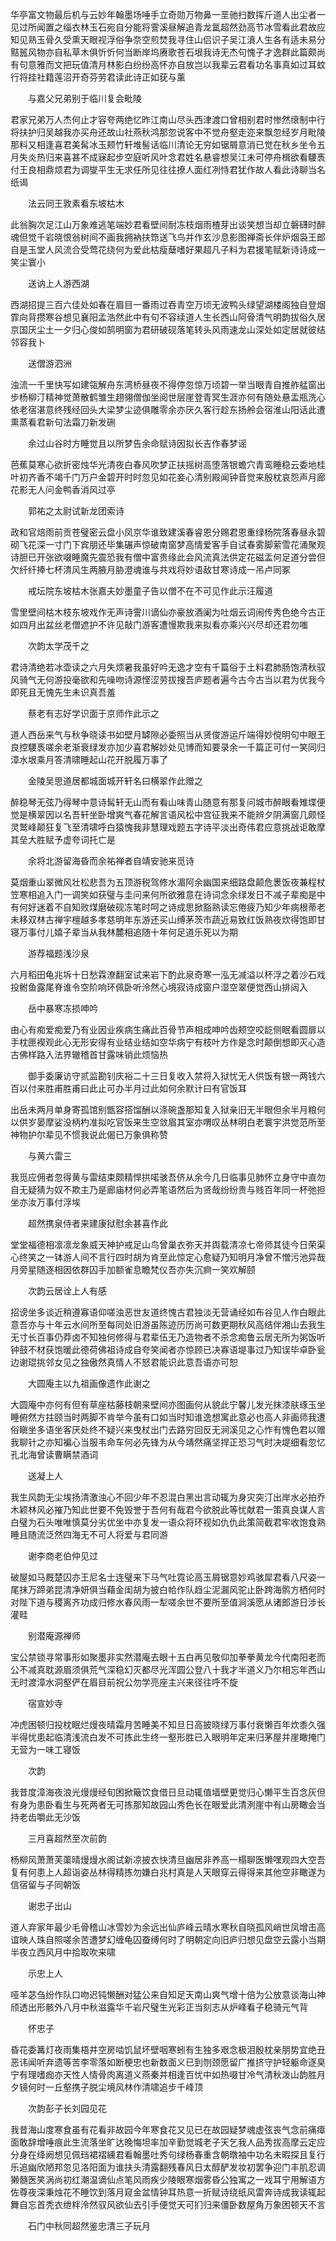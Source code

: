 <!-- { "loadSidebar": true } -->
华亭富文物最后机与云妙年翰墨场唾手立奇勋万物鼻一垩驰扫数挥斤道人出尘者一见过所闻置之缁衣林玉石宛自分能将霅溪昼解追青龙氲超然劲高节冰雪看此君故应知见熟玉骨久受熏天眼视浮俗争奈空煎焚我寻住山侣识子吴江濆人生各有适未易分黠嚚风物亦自私草木俱忻忻何当断岸坞赓歌苍石垠我诗无杰句愧子才逸群此篇颇尚有句意雅而文把玩值清月林影白纷纷高怀亦自放岂以我辈云君看功名事真如过耳蚊行将挂社籍莲沼开奇芬劳君读此诗正如莸与薰

　　与嘉父兄弟别于临川复会毗陵

君家兄弟万人杰何止才容夸两绝忆昨江南山尽头西津渡口曾相别君时惨然缞制中行将扶护归吴越我亦买舟还故山社燕秋鸿那忽说客中不觉舟壑走迩来飘忽经岁月毗陵那料又相逢喜君美髯冰玉颊竹轩堆髻话临川清论无穷如锯屑意消已觉在秋乡坐令五月失炎热归来喜甚不成寐起步空庭听风叶念君姓名悬睿想吴江未可停舟楫欲看騕褭付王良相鼎烦君为调燮平生无求任所见往往撩人面红冽恃君犹作故人看此诗聊当名纸谒

　　法云同王敦素看东坡枯木

此翁胸次足江山万象难逃笔端妙君看壁间耐冻枝烟雨楂芽出谈笑想当却立磐礴时醉魂但觉千岩晓恨翁树间不画我拥衲扶筇送飞鸟并作玄沙息影图禅斋长伴炉烟袅王郎自是玉堂人风流合受莺花绕何为爱此枯瘦蘖嗜好果超凡子料为君援笔赋新诗诗成一笑尘寰小

　　送讷上人游西湖

西湖招提三百六佳处如春在眉目一番雨过吞青空万顷无波鸭头绿望湖楼阁独自登烟霏向背攒寒谷想见襄阳孟浩然此中有句不容续道人生长西山阿骨清气明韵拔俗久居京国厌尘土一夕归心俊如鹄明窗为君研破砚落笔转头风雨速龙山深处如定居就彼结邻容我卜

　　送僧游泗洲

浊流一千里快写如建瓴解舟东湾桥昼夜不得停忽惊万顷碧一举当眼青自推舴艋窗出步杨柳汀精神觉萧散鹤雏生趐翎僧伽坐阅世层崖登青冥生涯亦何有随处悬盂瓶洗心依老宿湛意终残经回头大梁梦尘迹俱雕零余亦厌久客行趁东扬舲会宿淮山阳话此遭熏蒸看君新句法霜刀新发硎

　　余过山谷时方睡觉且以所梦告余命赋诗因拟长吉作春梦谣

芭蕉莫寒心欲折密烛华光清夜白春风吹梦正扶摇树高堕落银蟾穴青鸾睡稳云委地桂叶初齐香不竭千门万户金碧开时时忽见如花妾心清别殿闻钟音觉来殷枕哀怨声月廊花影无人问金鸭香消风过亭

　　郭祐之太尉试新龙团索诗

政和官焙雨前贡苍璧密云盘小凤京华谁致建溪春睿恩分赐君恩重绿杨院落春昼永碧砌飞花深一寸门下宾朋还毕集碾声惊破南窗梦高情爱客手自试春雾脚萦雪花涌聚观诗胆已开张欲啜睡魔先震恐我有僧中富贵缘此会风流真法供定花磁盂何足道分尝但欠纤纤捧七杯清风生两腋月胁澄魂谁与共戏将妙语敌甘寒诗成一吊卢同冢

　　戒坛院东坡枯木张嘉夫妙墨童子告以僧不在不可见作此示汪履道

雪里壁间枯木枝东坡戏作无声诗霅川谪仙亦豪放酒阑为吐烟云词闹传秀色绝今古正如四月出盆丝老僧遮护不许见敲门游客遭慢欺我来拟看亦乘兴兴尽却还君勿嗤

　　次韵太学茂千之

君诗清绝若冰壶读之六月失烦暑我虽好吟无逸才空有千篇俗于土料君肺肠饱清秋驭风骑气无何游投毫欲和先噪吻诗源悭涩劳拔搜吾庐题者遍今古今古当以君为优我今即死且无愧先生未识真吾羞

　　蔡老有志好学识面于京师作此示之

道人西岳来气与秋争晓读书如壁月罅隙必委照当从贤俊游运斤端得妙傥明句中眼王良控騕褭嗟余老渐衰绿发亦加少喜君解妙处见博而知要录余一千篇正可付一笑同归漳水垠乘月答清啸睡起山花开脱履万事了

　　金陵吴思道居都城面城开轩名曰横翠作此赠之

醉稳琴无弦乃得琴中意诗髯轩无山而有看山味青山随意有那复问城市醉眼看雉堞便觉是横翠因以名吾轩坐卧增爽气春花解言语风松中宫征我来不能辨夕阴满窗几颇怪灵鹫峰颠狂复飞至清啸呼白猿愧我非慧理戏题五字诗平淡出奇伟君应意挑战讵敢摩其垒大胜赋予虚夸词托亡是

　　余将北游留海昏而余祐禅者自靖安驰来觅诗

莫烟重山翠微风壮松悲吾为五顶游税驾修水湄阿余幽国来细路盘颠危褁饭夜兼程杖笠寒相追入门一调笑如获璧与圭问来何所欲雅意在诗词念余绿发日不减子辈痴是中有何好迷着不自知败煤磨破砚冻笔时呵之诗成思掀豁熟读忘倦疲乃知少年病根蒂老未移双林古禅宇檀越多孝慈明年东游还买山缚茅茨市蔬近易致红饭熟夜炊得饱即甘寝万事付儿嬉子辈当从我林麓相追随十年何足道乐死以为期

　　游荐福题浅沙泉

六月稻田龟兆坼十日愁霖潦翻室试来岩下酌此泉奇寒一泓无减溢以杯浮之着沙石戏投鲋鱼露尾脊谁令空阶响环佩卧听泠然心境寂诗成窗户湿空翠便觉西山排闼入

　　岳中暴寒冻损呻吟

由心有痴爱痴爱乃有业因业疾病生痛此百骨节声相成呻吟齿颊空咬龁侧眠看圆扉以手枕匣褉观此心无形安得有业结业结如空华病宁有枝叶方作是念时颠倒想即灭心造古佛样路入法界辙稽首甘露味销此烦恼热

　　御手委廉访守贰监勘钊庆裕二十三日复收入禁将入狱忧无人供饭有银一两钱六百以付来胜甫胜甫曰此止可办半月过此如何余默计曰有官饭耳

出岳未两月单身寄孤馆别甑容搭馏酬以涤碗盏那知复入狱亲旧无半眼但余半月粮何以供岁晏摩娑没柄杓准拟吃官饭来生空敛眉其室亦喟叹丛林明白老寰宇洪觉范所至神物护尔辈见不惯我说此偈已万象俱称赞

　　与黄六雷三

我觅应佣者忽得黄与雷结束颇精悍拱喏骇吾侪从余今几日临事见肺怀立身守中直勿自无疑猜为奴不欺主乃是廊庙材何必弄笔语然后为贤哉纷纷贵与贱百年同一杯弛担坐亦汝万事付浮埃

　　超然携泉侍者来建康狱慰余甚喜作此

堂堂福德相凛凛龙象威天神护戒足山鸟曾巢衣弥天并舆载清凉七帝师其徒今日荣渠心终笑之一钵游人间不言行四时胡为肯至此惊定心愈疑乃知明月净曾不憎污池异哉月旁星随逐相因依群囚手加额雀息瞻梵仪吾亦失沉痾一笑欢解颐

　　次韵云居诠上人有感

招谤坐多谈近稍遵寡语仰嗟浊恶世友道终愧古君独淡无营诵经如布谷见人作白眼此意吾亦与十年云水间所至每同处旧游虽陈迹历历尚可数更期秋风高结伴湘山去我生无寸长百事仍莽卤不知独何修得与君辈伍无乃造物者不杀念痴鲁云居无所为粥饭听钟鼓不材获饱暖此德荷佛祖诗成自夸笑闻者亦惊顾已决寡语堤事过乃知误毕卓卧瓮边谢琨挑邻女见之独傲然真情人不怒君能识此意吾语亦可恕

　　大圆庵主以九祖画像遗作此谢之

大圆庵中亦何有但有草座枯藤枝朝来壁间亦图画何从貌此宁馨儿发光抹漆肤琢玉坐睡俯然方拄颐当时两脚不肯举今虽有口如当时知谁逸想寓此意必也高人非画师我遭俗瞋坐多语坐客厌处终不疑兴来曳杖出门去路穷回反无涧溪见之心怍有愧色君以赠我聊针之亦知褊心当服韦命车何必先锋为从今靖然痛坚捍正恐习气时决堤细看忽忆孔北海曾读曹瞒禁酒词

　　送凝上人

我生风韵无尘埃扬清激浊心不回少年不忍混白黑出言动辄为身灾突汀出岸水必拍乔木颖林风必摧乃知此世要不免毁誉于吾何有哉君今欲脱此等忧献君一策真良谋人言白璧为石头唯唯慎莫分劣优坐中亦复发一语众将环视如仇仇此策简截君牢收饱食熟睡且随流泛然四海无不可人将爱与君同游

　　谢李商老伯仲见过

破屋如马厩楚囚亦王尼名士连璧来下马气吐霓论高玉屑锯意妙鸡骇犀君看八尺姿一尾抹万蹄弟昆清净妍俱当藉金闺胡为披白帢作队趋尘泥漏风驼止卧跨海鹘方栖何时对陛下道与稷离齐功成归修水春风雨一犁嗟余世不要所至值涧溪愿从诸郎游日涉长灌畦

　　别潜庵源禅师

宝公禁锁寻常事形如聚墨非实然潜庵去眼十五白再见敬仰加拳拳黄龙今代南阳老而公不减真耽源眉须俱荒气深稳幻灭都尽光浑圆公登八十我才半道义乃尔相忘年西山无时渡漳水洞壑俨在眉目前祝公勿学亮座主兴来径往呼不旋

　　宿宣妙寺

冲虎困顿归投枕眠烂熳夜晴霜月苦睡美不知旦日高披晓绿万事付衰懒百年炊黍久强半得忧患起临清浅流白发不可拣此生终一壑形胜已入眼明年定来归茅屋并崖瞰掩门无营为一味工寝饭

　　次韵

我昔度漳海夜浪光熳熳经旬困掀簸饮食借日旦动辄值墙壁更觉归心懒平生百念灰但有身为患卧看生与死两者无可拣那知故园山秀色长在眼爱此清洌崖中有山房瞰会当持老齿嚼此无沙饭

　　三月喜超然至次前韵

杨柳风萧萧芙蕖晴熳熳水阁试新凉披衣快清旦幽居非养高一榻聊医懒嘿观四大空吾复有何患上人超诣姿丛林得精拣勿嫌白兆村真是人天眼穿云得得来其他空非瞰遂为信宿留与子同朝饭

　　谢忠子出山

道人弃家年最少毛骨稽山冰雪妙为余远出仙庐峰云晴水寒秋自晓孤风峭世凤增击高谊映人珠自照嗟余苦遭梦幻缠龟囚蚕缚何时了明朝定向旧庐归想见盘空云露小当期半夜立西风月中拾取吹来啸

　　示忠上人

哑羊苾刍纷作队口吻迟钝懒酬对猛公来自知足天南山爽气增十倍为公放意谈海山神颀透出形骸外八月中秋滋露华千岩尺璧生光彩正当刻志从炉峰看子稳骑元气背

　　怀忠子

昏花委篝灯夜雨集梧井空房啮饥鼠坏壁咽寒蚓有生独多艰念极泪殷枕亲朋势宜绝丑恶讳闻听弃遗等苦李零落如断梗忠也新数面义已到刎颈愿留广推挤守护轻躯命逐臭宁有理嗜痂亦天性人情骨肉离道义燕秦并相逢百忧中如热啜甘冷气清秋泼山韵胜月夕镜何时一丘壑携子脱尘境风林作清啸追步千峰顶

　　次韵彭子长刘园见花

我昔海山度寒食虽有花看非故园今年寒食花又见已在故园疑梦魂虚弦丧气念前痛瘴面敢辞增唾痕此生流落坐旷达晚悔坦率加辛勤觉城老子天乞我人品秀拔高摩云定应分身在绛阙想见佩珰裙褶纁君看翰墨吐秀句绿杨春重含朝暾袖中功名未暇探且复行乐追幽欣陋邦忽见洛阳面为谁扶头清露翻残春风日太醇酽发妆初罢争迎门丰肌忍调獭髓医笑涡尚初红潮温谪仙点笔风雨疾少陵眼寒烟雾昏公独寓之一戏耳宁用解语方佐尊夜深秉烛花不睡饮到落月窥金盆情钟耳热意一折赋诗绕纸风雷奔诗成我读辄起舞自忘首秃衣绁柈泠然驭风欲仙去引手便觉天可扪归来僵卧数屋角万象困顿天不言

　　石门中秋同超然鉴忠清三子玩月

